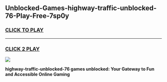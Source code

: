 
## Unblocked-Games-highway-traffic-unblocked-76-Play-Free-7sp0y
<h3>
<a href="https://premium76.site?title=highway-traffic-unblocked-76&ref=18A1">CLICK TO PLAY</a></h3>
<hr>

<h3>
<a href="https://premium76.site?title=highway-traffic-unblocked-76&ref=18A1">CLICK 2 PLAY</a>
  
</h3>

<a href="https://premium76.site?title=highway-traffic-unblocked-76&ref=18A1"><img src="https://clearcache.store/games.png"></a>


**highway-traffic-unblocked-76 games unblocked: Your Gateway to Fun and Accessible Online Gaming**
